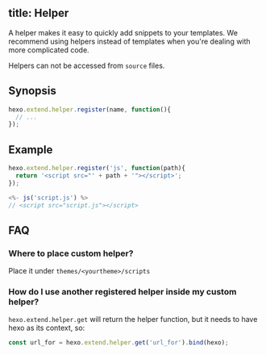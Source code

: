 title: Helper
---
A helper makes it easy to quickly add snippets to your templates. We recommend using helpers instead of templates when you're dealing with more complicated code.

Helpers can not be accessed from `source` files.

## Synopsis

``` js
hexo.extend.helper.register(name, function(){
  // ...
});
```

## Example

``` js
hexo.extend.helper.register('js', function(path){
  return '<script src="' + path + '"></script>';
});
```

``` js
<%- js('script.js') %>
// <script src="script.js"></script>
```

## FAQ

### Where to place custom helper?

Place it under `themes/<yourtheme>/scripts`

### How do I use another registered helper inside my custom helper?

`hexo.extend.helper.get` will return the helper function, but it needs to have hexo as its context, so:

``` js
const url_for = hexo.extend.helper.get('url_for').bind(hexo);
```
